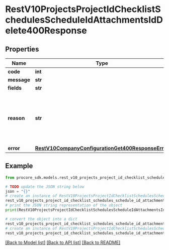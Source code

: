 # RestV10ProjectsProjectIdChecklistSchedulesScheduleIdAttachmentsIdDelete400Response


## Properties

Name | Type | Description | Notes
------------ | ------------- | ------------- | -------------
**code** | **int** |  | [optional] 
**message** | **str** |  | [optional] 
**fields** | **str** |  | [optional] 
**reason** | **str** | A human-readable code providing additional detail on the cause of the error. | [optional] 
**error** | [**RestV10CompanyConfigurationGet400ResponseError**](RestV10CompanyConfigurationGet400ResponseError.md) |  | [optional] 

## Example

```python
from procore_sdk.models.rest_v10_projects_project_id_checklist_schedules_schedule_id_attachments_id_delete400_response import RestV10ProjectsProjectIdChecklistSchedulesScheduleIdAttachmentsIdDelete400Response

# TODO update the JSON string below
json = "{}"
# create an instance of RestV10ProjectsProjectIdChecklistSchedulesScheduleIdAttachmentsIdDelete400Response from a JSON string
rest_v10_projects_project_id_checklist_schedules_schedule_id_attachments_id_delete400_response_instance = RestV10ProjectsProjectIdChecklistSchedulesScheduleIdAttachmentsIdDelete400Response.from_json(json)
# print the JSON string representation of the object
print(RestV10ProjectsProjectIdChecklistSchedulesScheduleIdAttachmentsIdDelete400Response.to_json())

# convert the object into a dict
rest_v10_projects_project_id_checklist_schedules_schedule_id_attachments_id_delete400_response_dict = rest_v10_projects_project_id_checklist_schedules_schedule_id_attachments_id_delete400_response_instance.to_dict()
# create an instance of RestV10ProjectsProjectIdChecklistSchedulesScheduleIdAttachmentsIdDelete400Response from a dict
rest_v10_projects_project_id_checklist_schedules_schedule_id_attachments_id_delete400_response_from_dict = RestV10ProjectsProjectIdChecklistSchedulesScheduleIdAttachmentsIdDelete400Response.from_dict(rest_v10_projects_project_id_checklist_schedules_schedule_id_attachments_id_delete400_response_dict)
```
[[Back to Model list]](../README.md#documentation-for-models) [[Back to API list]](../README.md#documentation-for-api-endpoints) [[Back to README]](../README.md)



